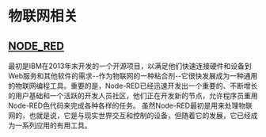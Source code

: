 # 物联网相关

## [NODE_RED](https://nodered.org)
最初是IBM在2013年末开发的一个开源项目，以满足他们快速连接硬件和设备到Web服务和其他软件的需求--作为物联网的一种粘合剂--它很快发展成为一种通用的物联网编程工具。重要的是，Node-RED已经迅速开发出一个重要的、不断增长的用户基础和一个活跃的开发人员社区，他们正在开发新的节点，允许程序员重用Node-RED色代码来完成各种各样的任务。
虽然Node-RED最初是用来处理物联网的，也就是说，它是与现实世界交互和控制的设备，但随着它的发展，它已经成为一系列应用的有用工具。

